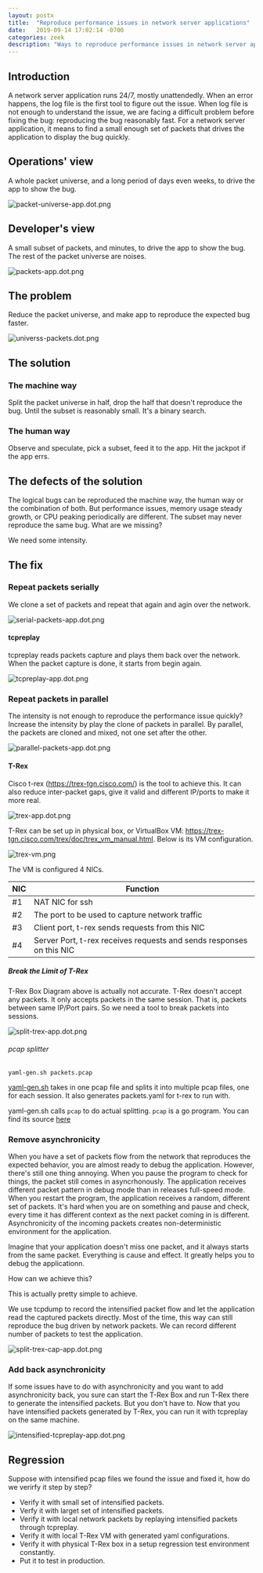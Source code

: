```yaml
---
layout: postx
title:  "Reproduce performance issues in network server applications"
date:   2019-09-14 17:02:14 -0700
categories: zeek
description: "Ways to reproduce performance issues in network server applications"
---
```


## Introduction

A network server application runs 24/7, mostly unattendedly. When an error happens, the log file is the first tool to figure out the issue. When log file is not enough to understand the issue, we are facing a difficult problem before fixing the bug: reproducing the bug reasonably fast. For a network server application, it means to find a small enough set of packets that drives the application to display the bug quickly.

## Operations' view

A whole packet universe, and a long period of days even weeks, to drive the app to show the bug.

![packet-universe-app.dot.png](/img/trex/packet-universe-app.dot.png)


## Developer's view

A small subset of packets, and minutes, to drive the app to show the bug. The rest of the packet universe are noises.

![packets-app.dot.png](/img/trex/packets-app.dot.png)


## The problem

Reduce the packet universe, and make app to reproduce the expected bug faster.

![universs-packets.dot.png](/img/trex/universe-packets.dot.png)

## The solution

### The machine way

Split the packet universe in half, drop the half that doesn't reproduce the bug. Until the subset is reasonably small. It's a binary search.

### The human way

Observe and speculate, pick a subset, feed it to the app. Hit the jackpot if the app errs.

## The defects of the solution

The logical bugs can be reproduced the machine way, the human way or the combination of both. But performance issues, memory usage steady growth, or CPU peaking periodically are different. The subset may never reproduce the same bug. What are we missing?

We need some intensity.

## The fix

### Repeat packets serially

We clone a set of packets and repeat that again and agin over the network.

![serial-packets-app.dot.png](/img/trex/serial-packets-app.dot.png)

#### tcpreplay

tcpreplay reads packets capture and plays them back over the network. When the packet capture is done, it starts from begin again.

![tcpreplay-app.dot.png](/img/trex/tcpreplay-app.dot.png)

### Repeat packets in parallel

The intensity is not enough to reproduce the performance issue quickly? Increase the intensity by play the clone of packets in parallel. By parallel, the packets are cloned and mixed, not one set after the other.

![parallel-packets-app.dot.png](/img/trex/parallel-packets-app.dot.png)

#### T-Rex

Cisco t-rex (https://trex-tgn.cisco.com/) is the tool to achieve this. It can also reduce inter-packet gaps, give it valid and different IP/ports to make it more real.

![trex-app.dot.png](/img/trex/trex-app.dot.png)

T-Rex can be set up in physical box, or VirtualBox VM: https://trex-tgn.cisco.com/trex/doc/trex_vm_manual.html. Below is its VM configuration.

![trex-vm.png](/img/trex/trex-vm.png)

The VM is configured 4 NICs. 

|NIC|Function
|---|----------------
|#1 | NAT NIC for ssh
|#2 | The port to be used to capture network traffic
|#3 | Client port, t-rex sends requests from this NIC
|#4 | Server Port, t-rex receives requests and sends responses on this NIC

##### Break the Limit of T-Rex

T-Rex Box Diagram above is actually not accurate. T-Rex doesn't accept any packets. It only accepts packets in the same session. That is, packets between same IP/Port pairs. So we need a tool to break packets into sessions.

![split-trex-app.dot.png](/img/trex/split-trex-app.dot.png)

###### pcap splitter

`yaml-gen.sh packets.pcap` 

[yaml-gen.sh](https://github.com/jasonlue/zeek.test/blob/master/trex/yaml-gen.sh) takes in one pcap file and splits it into multiple pcap files, one for each session. It also generates packets.yaml for t-rex to run with.

yaml-gen.sh calls `pcap` to do actual splitting. `pcap` is a go program. You can find its source [here](https://github.com/jasonlue/go/tree/master/pcap/main.go)  

### Remove asynchronicity

When you have a set of packets flow from the network that reproduces the expected behavior, you are almost ready to debug the application. However, there's still one thing annoying. When you pause the program to check for things, the packet still comes in asyncrhonously. The application receives different packet pattern in debug mode than in releases full-speed mode. When you restart the program, the application receives a random, different set of packets. It's hard when you are on something and pause and check, every time it has different context as the next packet coming in is different. Asynchronicity of the incoming packets creates non-deterministic environment for the application.

Imagine that your application doesn't miss one packet, and it always starts from the same packet. Everything is cause and effect. It greatly helps you to debug the applicationn.

How can we achieve this?

This is actually pretty simple to achieve.

We use tcpdump to record the intensified packet flow and let the application read the captured packets directly. Most of the time, this way can still reproduce the bug driven by network packets. We can record different number of packets to test the application.

![split-trex-cap-app.dot.png](/img/trex/split-trex-cap-app.dot.png)

### Add back asynchronicity

If some issues have to do with asynchronicity and you want to add asynchronicity back, you sure can start the T-Rex Box and run T-Rex there to generate the intensified packets. But you don't have to. Now that you have intensified packets generated by T-Rex, you can run it with tcpreplay on the same machine.

![intensified-tcpreplay-app.dot.png](/img/trex/intensified-tcpreplay-app.dot.png)

## Regression

Suppose with intensified pcap files we found the issue and fixed it, how do we verirfy it step by step?

- Verify it with small set of intensified packets.
- Verfy it with larget set of intensified packets.
- Verify it with local network packets by replaying intensified packets through tcpreplay.
- Verify it with local T-Rex VM with generated yaml configurations.
- Verify it with physical T-Rex box in a setup regression test environment constantly.
- Put it to test in production.
